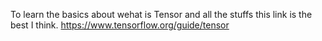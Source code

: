 To learn the basics about wehat is Tensor and all the stuffs this link is the best I think.
https://www.tensorflow.org/guide/tensor
